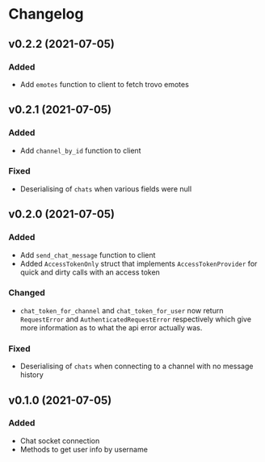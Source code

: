 # Changelog

## v0.2.2 (2021-07-05)

### Added

-   Add `emotes` function to client to fetch trovo emotes

## v0.2.1 (2021-07-05)

### Added

-   Add `channel_by_id` function to client

### Fixed

-   Deserialising of `chats` when various fields were null

## v0.2.0 (2021-07-05)

### Added

-   Add `send_chat_message` function to client
-   Added `AccessTokenOnly` struct that implements `AccessTokenProvider` for quick and dirty calls
    with an access token

### Changed

-   `chat_token_for_channel` and `chat_token_for_user` now return `RequestError` and
    `AuthenticatedRequestError` respectively which give more information as to what the api error
    actually was.

### Fixed

-   Deserialising of `chats` when connecting to a channel with no message history

## v0.1.0 (2021-07-05)

### Added

-   Chat socket connection
-   Methods to get user info by username
